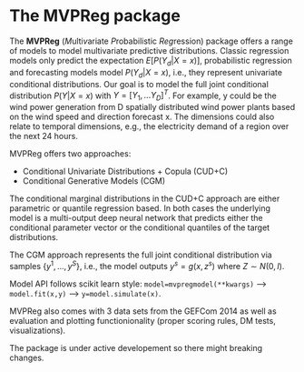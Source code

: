 # The MVPReg package

The **MVPReg** (*M*ulti*v*ariate *P*robabilistic *Reg*ression) package offers a range of models to model multivariate predictive distributions.
Classic regression models only predict the expectation $E[P(Y_d|X=x)]$, probabilistic regression and forecasting models model $P(Y_d|X=x)$, i.e., they represent univariate conditional distributions.
Our goal is to model the full joint conditional distribution $P(Y|X=x)$ with $Y = [Y_1, ... Y_D]^T$.
For example, y could be the wind power generation from D spatially distributed wind power plants based on the wind speed and direction forecast x.
The dimensions could also relate to temporal dimensions, e.g., the electricity demand of a region over the next 24 hours.

MVPReg offers two approaches:
 - Conditional Univariate Distributions + Copula (CUD+C)
 - Conditional Generative Models (CGM)

The conditional marginal distributions in the CUD+C approach are either parametric or quantile regression based.
In both cases the underlying model is a multi-output deep neural network that predicts either the conditional parameter vector or the conditional quantiles of the target distributions.

The CGM approach represents the full joint conditional distribution via samples $\{y^1,...,y^S\}$, i.e., the model outputs $y^s=g(x,z^s)$ where $Z \sim N(0,I)$.

Model API follows scikit learn style: ``model=mvpregmodel(**kwargs)`` --> ``model.fit(x,y)`` --> ``y=model.simulate(x)``.

MVPReg also comes with 3 data sets from the GEFCom 2014 as well as evaluation and plotting functionionality (proper scoring rules, DM tests, visualizations).

The package is under active developement so there might breaking changes.